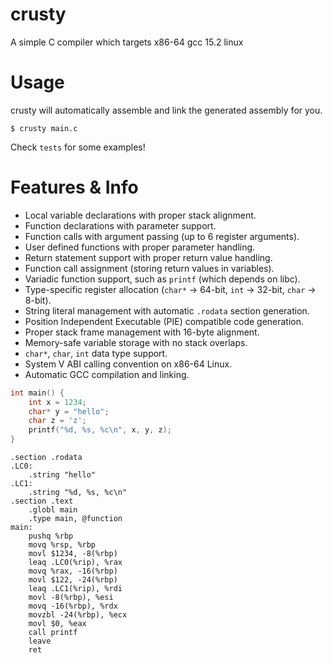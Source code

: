 # crusty
A simple C compiler which targets x86-64 gcc 15.2 linux

# Usage
crusty will automatically assemble and link the generated assembly for you.
```
$ crusty main.c
```

Check `tests` for some examples!

# Features & Info
- Local variable declarations with proper stack alignment.
- Function declarations with parameter support.
- Function calls with argument passing (up to 6 register arguments).
- User defined functions with proper parameter handling.
- Return statement support with proper return value handling.
- Function call assignment (storing return values in variables).
- Variadic function support, such as `printf` (which depends on libc).
- Type-specific register allocation (`char*` → 64-bit, `int` → 32-bit, `char` → 8-bit).
- String literal management with automatic `.rodata` section generation.
- Position Independent Executable (PIE) compatible code generation.
- Proper stack frame management with 16-byte alignment.
- Memory-safe variable storage with no stack overlaps.
- `char*`, `char`, `int` data type support.
- System V ABI calling convention on x86-64 Linux.
- Automatic GCC compilation and linking.

```c
int main() {
    int x = 1234;
    char* y = "hello";
    char z = 'z';
    printf("%d, %s, %c\n", x, y, z);
}
```

```
.section .rodata
.LC0:
    .string "hello"
.LC1:
    .string "%d, %s, %c\n"
.section .text
    .globl main
    .type main, @function
main:
    pushq %rbp
    movq %rsp, %rbp
    movl $1234, -8(%rbp)
    leaq .LC0(%rip), %rax
    movq %rax, -16(%rbp)
    movl $122, -24(%rbp)
    leaq .LC1(%rip), %rdi
    movl -8(%rbp), %esi
    movq -16(%rbp), %rdx
    movzbl -24(%rbp), %ecx
    movl $0, %eax
    call printf
    leave
    ret

```
